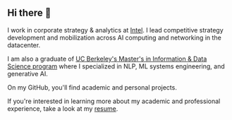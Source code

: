 ## Hi there 🙏

I work in corporate strategy & analytics at [Intel](https://www.intel.com/content/www/us/en/homepage.html). I lead competitive strategy development and mobilization across AI computing and networking in the datacenter. 

I am also a graduate of [UC Berkeley's Master's in Information & Data Science program](https://www.ischool.berkeley.edu/programs/mids) where I specialized in NLP, ML systems engineering, and generative AI.

On my GitHub, you'll find academic and personal projects.

If you're interested in learning more about my academic and professional experience, take a look at my [resume](https://drive.google.com/file/d/1RCpZqLeYqPCLYEI1Kq0OE6vjxVX7Z8NX/view?usp=sharing).

<!--
**andrewabrahamian/andrewabrahamian** is a ✨ _special_ ✨ repository because its `README.md` (this file) appears on your GitHub profile.

Here are some ideas to get you started:

- 🔭 I’m currently working on ...
- 🌱 I’m currently learning ...
- 👯 I’m looking to collaborate on ...
- 🤔 I’m looking for help with ...
- 💬 Ask me about ...
- 📫 How to reach me: ...
- 😄 Pronouns: ...
- ⚡ Fun fact: ...
-->
